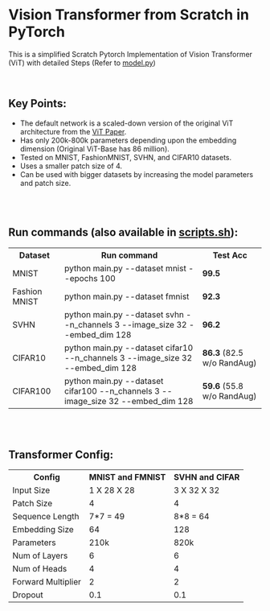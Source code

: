 # Vision Transformer from Scratch in PyTorch
This is a simplified Scratch Pytorch Implementation of Vision Transformer (ViT) with detailed Steps (Refer to <a href="model.py">model.py</a>)

<br> 

## Key Points:
<ul>
  <li>The default network is a scaled-down version of the original ViT architecture from the <a href="https://arxiv.org/pdf/2010.11929.pdf">ViT Paper</a>. </li>
  <li>Has only 200k-800k parameters depending upon the embedding dimension (Original ViT-Base has 86 million). </li>
  <li>Tested on MNIST, FashionMNIST, SVHN, and CIFAR10 datasets. </li>
  <li>Uses a smaller patch size of 4.</li>
  <li>Can be used with bigger datasets by increasing the model parameters and patch size.</li>
</ul>  

<br><br>

## Run commands (also available in <a href="scripts.sh">scripts.sh</a>): <br>

<table>
  <tr>
    <th>Dataset</th>
    <th>Run command</th>
    <th>Test Acc</th>
  </tr>
  <tr>
    <td>MNIST</td>
    <td>python main.py --dataset mnist --epochs 100</td>
    <td><strong>99.5</strong></td>
  </tr>
  <tr>
    <td>Fashion MNIST</td>
    <td>python main.py --dataset fmnist</td>
    <td><strong>92.3</strong></td>
  </tr>
  <tr>
    <td>SVHN</td>
    <td>python main.py --dataset svhn --n_channels 3 --image_size 32 --embed_dim 128 </td>
    <td><strong>96.2</strong></td>
  </tr>
  <tr>
    <td>CIFAR10</td>
    <td>python main.py --dataset cifar10 --n_channels 3 --image_size 32 --embed_dim 128 </td>
    <td><strong>86.3</strong> (82.5 w/o RandAug)</td>
  </tr>
  <tr>
    <td>CIFAR100</td>
    <td>python main.py --dataset cifar100 --n_channels 3 --image_size 32 --embed_dim 128 </td>
    <td><strong>59.6</strong> (55.8 w/o RandAug)</td>
  </tr>
</table>


<br><br>
## Transformer Config:

<table>
  <tr>
    <th>Config</th>
    <th>MNIST and FMNIST</th>
    <th>SVHN and CIFAR</th>
  </tr>
  <tr>
    <td>Input Size</td>
    <td> 1 X 28 X 28   </td>
    <td> 3 X 32 X 32  </td>
  </tr>

  <tr>
    <td>Patch Size</td>
    <td>4</td>
    <td>4</td>
  </tr>
  <tr>
    <td>Sequence Length</td>
    <td>7*7 = 49</td>
    <td>8*8 = 64</td>
  </tr>
  <tr>
    <td>Embedding Size </td>
    <td>64</td>
    <td>128</td>
  </tr>
  <tr>
    <td>Parameters </td>
    <td>210k</td>
    <td>820k</td>
  </tr>
  <tr>
    <td>Num of Layers </td>
    <td>6</td>
    <td>6</td>
  </tr>
  <tr>
    <td>Num of Heads </td>
    <td>4</td>
    <td>4</td>
  </tr>
  <tr>
    <td>Forward Multiplier </td>
    <td>2</td>
    <td>2</td>
  </tr>
  <tr>
    <td>Dropout </td>
    <td>0.1</td>
    <td>0.1</td>
  </tr>
</table>
<br>

